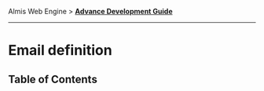 Almis Web Engine > **[Advance Development Guide](advanced-developer-guide.md)**

---

# **Email definition**

## Table of Contents